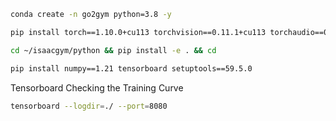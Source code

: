 

```bash
conda create -n go2gym python=3.8 -y
```

```bash
pip install torch==1.10.0+cu113 torchvision==0.11.1+cu113 torchaudio==0.10.0+cu113 -f https://download.pytorch.org/whl/cu113/torch_stable.html
```

```bash
cd ~/isaacgym/python && pip install -e . && cd 
```

```bash
pip install numpy==1.21 tensorboard setuptools==59.5.0
```


Tensorboard Checking the Training Curve
```bash
tensorboard --logdir=./ --port=8080
```